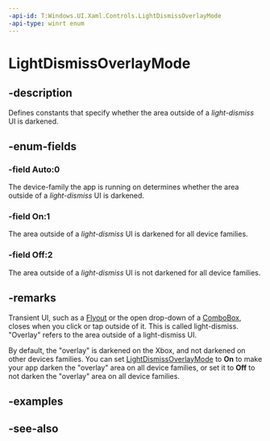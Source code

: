 ```yaml
---
-api-id: T:Windows.UI.Xaml.Controls.LightDismissOverlayMode
-api-type: winrt enum
---
```


<!-- Enumeration syntax
public enum Windows.UI.Xaml.Controls.LightDismissOverlayMode : int
-->

# LightDismissOverlayMode

## -description
Defines constants that specify whether the area outside of a *light-dismiss* UI is darkened.


## -enum-fields
### -field Auto:0
The device-family the app is running on determines whether the area outside of a *light-dismiss* UI is darkened.

### -field On:1
The area outside of a *light-dismiss* UI is darkened for all device families.

### -field Off:2
The area outside of a *light-dismiss* UI is not darkened for all device families.


## -remarks
Transient UI, such as a [Flyout](flyout.md) or the open drop-down of a [ComboBox](combobox.md), closes when you click or tap outside of it. This is called light-dismiss. "Overlay" refers to the area outside of a light-dismiss UI.

By default, the "overlay" is darkened on the Xbox, and not darkened on other devices families. You can set [LightDismissOverlayMode](../windows.ui.xaml.controls.primitives/flyoutbase_lightdismissoverlaymode.md) to **On** to make your app darken the "overlay" area on all device families, or set it to **Off** to not darken the "overlay" area on all device families.

## -examples

## -see-also
